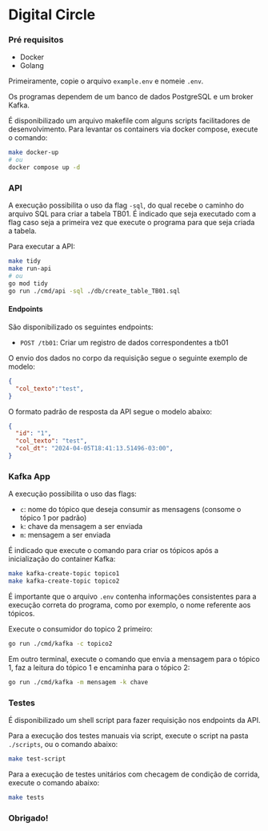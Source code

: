 # Digital Circle

### Pré requisitos

- Docker
- Golang

Primeiramente, copie o arquivo `example.env` e nomeie `.env`.

Os programas dependem de um banco de dados PostgreSQL e um broker Kafka.

É disponibilizado um arquivo makefile com alguns scripts facilitadores de desenvolvimento.
Para levantar os containers via docker compose, execute o comando:
```sh
make docker-up
# ou
docker compose up -d
```

### API

A execução possibilita o uso da flag `-sql`, do qual recebe o caminho do arquivo SQL para criar a tabela TB01. 
É indicado que seja executado com a flag caso seja a primeira vez que execute o programa para que seja criada a tabela.

Para executar a API:
```sh
make tidy
make run-api
# ou
go mod tidy
go run ./cmd/api -sql ./db/create_table_TB01.sql
```

#### Endpoints

São disponibilizado os seguintes endpoints:
- `POST /tb01`: Criar um registro de dados correspondentes a tb01

O envio dos dados no corpo da requisição segue o seguinte exemplo de modelo:
```json
{
  "col_texto":"test",
}
```

O formato padrão de resposta da API segue o modelo abaixo:
```json
{
  "id": "1",
  "col_texto": "test",
  "col_dt": "2024-04-05T18:41:13.51496-03:00",
}
```

### Kafka App

A execução possibilita o uso das flags:
- `c`: nome do tópico que deseja consumir as mensagens (consome o tópico 1 por padrão)
- `k`: chave da mensagem a ser enviada
- `m`: mensagem a ser enviada

É indicado que execute o comando para criar os tópicos após a inicialização do container Kafka:
```sh
make kafka-create-topic topico1
make kafka-create-topic topico2
```

É importante que o arquivo `.env` contenha informações consistentes para a execução correta do programa, como por exemplo, o nome referente aos tópicos.

Execute o consumidor do topico 2 primeiro:
```sh
go run ./cmd/kafka -c topico2
```

Em outro terminal, execute o comando que envia a mensagem para o tópico 1, faz a leitura do tópico 1 e encaminha para o tópico 2:
```sh
go run ./cmd/kafka -m mensagem -k chave
```

### Testes

É disponibilizado um shell script para fazer requisição nos endpoints da API.

Para a execução dos testes manuais via script, execute o script na pasta `./scripts`, ou o comando abaixo:
```sh
make test-script
```

Para a execução de testes unitários com checagem de condição de corrida, execute o comando abaixo:
```sh
make tests
```

### Obrigado! 
